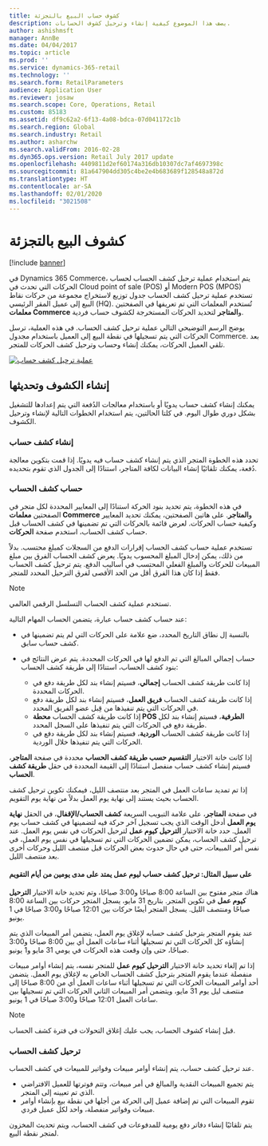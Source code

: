 ```yaml
---
title: كشوف حساب البيع بالتجزئة
description: يصف هذا الموضوع كيفية إنشاء وترحيل كشوف الحسابات.
author: ashishmsft
manager: AnnBe
ms.date: 04/04/2017
ms.topic: article
ms.prod: ''
ms.service: dynamics-365-retail
ms.technology: ''
ms.search.form: RetailParameters
audience: Application User
ms.reviewer: josaw
ms.search.scope: Core, Operations, Retail
ms.custom: 85183
ms.assetid: df9c62a2-6f13-4a08-bdca-07d041172c1b
ms.search.region: Global
ms.search.industry: Retail
ms.author: asharchw
ms.search.validFrom: 2016-02-28
ms.dyn365.ops.version: Retail July 2017 update
ms.openlocfilehash: 4409811d2ef60174a316db10307dc7af4697398c
ms.sourcegitcommit: 81a647904dd305c4be2e4b683689f128548a872d
ms.translationtype: HT
ms.contentlocale: ar-SA
ms.lasthandoff: 02/01/2020
ms.locfileid: "3021508"
---
```

# <a name="retail-statements"></a>كشوف البيع بالتجزئة

[!include [banner](includes/banner.md)]

في Dynamics 365 Commerce، يتم استخدام عملية ترحيل كشف الحساب لحساب الحركات التي تحدث في Cloud point of sale (POS) أو Modern POS (MPOS) تستخدم عملية ترحيل كشف الحساب جدول توزيع لاستخراج مجموعة من حركات نقاط البيع إلى عميل المقر الرئيسي (HQ). تُستخدم المعلمات التي تم تعريفها في الصفحتين **معلمات Commerce‬** و**المتاجر** لتحديد الحركات المستخرجة لكشوف حساب فردية.

يوضح الرسم التوضيحي التالي عملية ترحيل كشف الحساب. في هذه العملية، ترسل الحركات التي يتم تسجيلها في نقطة البيع إلى العميل باستخدام مجدول Commerce. بعد تلقي العميل الحركات، يمكنك إنشاء وحساب وترحيل كشف الحركات للمتجر.

[![عملية ترحيل كشف حساب](./media/retail-statements.png)](./media/retail-statements.png)

## <a name="creating-and-posting-statements"></a>إنشاء الكشوف وتحديثها

يمكنك إنشاء كشف حساب يدويًا أو باستخدام معالجات الدُفعة التي يتم إعدادها للتشغيل بشكل دوري طوال اليوم. في كلتا الحالتين، يتم استخدام الخطوات التالية لإنشاء وترحيل الكشوف.

### <a name="create-the-statement"></a>‎إنشاء كشف حساب

تحدد هذه الخطوة المتجر الذي يتم إنشاء كشف حساب فيه يدويًا. إذا قمت بتكوين معالجة دُفعة، يمكنك تلقائيًا إنشاء البيانات لكافة المتاجر، استنادًا إلى الجدول الذي تقوم بتحديده.

### <a name="calculate-the-statement"></a>حساب كشف الحساب

في هذه الخطوة، يتم تحديد بنود الحركة استنادًا إلى المعايير المحددة لكل متجر في الصفحتين **معلمات Commerce‬** و**المتاجر‬**. على هاتين الصفحتين، يمكنك تحديد المعايير وكيفية حساب الحركات. لعرض قائمة بالحركات التي تم تضمينها في كشف الحساب قبل حساب كشف الحساب، استخدم صفحة **الحركات**.

تستخدم عملية حساب كشف الحساب إقرارات الدفع من السجلات كمبلغ محتسب. بدلاً من ذلك، يمكن إدخال المبلغ المحسوب يدويًا. يعرض كشف الحساب الفرق بين مبلغ المبيعات للحركات والمبلغ الفعلي المحتسب في أساليب الدفع. يتم ترحيل كشف الحساب فقط إذا كان هذا الفرق أقل من الحد الأقصى لفرق الترحيل المحدد للمتجر.

> [!NOTE]
> تستخدم عملية كشف الحساب التسلسل الرقمي العالمي.

عند حساب كشف حساب عبارة، يتضمن الحساب المهام التالية:

- بالنسبة إل نطاق التاريخ المحدد، ضع علامة على الحركات التي لم يتم تضمينها في كشف حساب سابق.
- حساب إجمالي المبالغ التي تم الدفع لها في الحركات المحددة. يتم عرض النتائج في بنود كشف الحساب، استنادًا إلى طريقة كشف الحساب:

    - إذا كانت طريقة كشف الحساب **إجمالي**، فسيتم إنشاء بند لكل طريقة دفع في الحركات المحددة.
    - إذا كانت طريقة كشف الحساب **فريق العمل‬**، فسيتم إنشاء بند لكل طريقة دفع في الحركات التي يتم تنفيذها من قِبل عضو الفريق المحدد.
    - إذا كانت طريقة كشف الحساب **محطة POS الطرفية‬**، فسيتم إنشاء بند لكل طريقة دفع في الحركات التي يتم تنفيذها على السجل المحدد.
    - إذا كانت طريقة كشف الحساب **الوردية‬**، فسيتم إنشاء بند لكل طريقة دفع في الحركات التي يتم تنفيذها خلال الوردية‬.

إذا كانت خانة الاختيار **التقسيم حسب طريقة كشف الحساب‬** محددة في صفحة **المتاجر**، فسيتم إنشاء كشف حساب منفصل استنادًا إلى القيمة المحددة في حقل **طريقة كشف الحساب**.

إذا تم تمديد ساعات العمل في المتجر بعد منتصف الليل، فيمكنك تكوين ترحيل كشف الحساب بحيث يستند إلى نهاية يوم العمل بدلاً من نهاية يوم التقويم.

في صفحة **المتاجر**، على علامة التبويب السريعة **كشف الحساب/الإقفال‬**، في الحقل **نهاية يوم العمل‬** أدخل الوقت الذي يجب تسجيل آخر حركة فيه لتضمينها في كشف حساب يوم العمل. حدد خانة الاختيار **الترحيل كيوم عمل‬** لترحيل الحركات في نفس يوم العمل. عند ترحيل كشف الحساب، يمكن تضمين الحركات التي تم تسجيلها في نفس يوم العمل، في نفس أمر المبيعات، حتى في حال حدوث بعض الحركات قبل منتصف الليل وحركات أخرى بعد منتصف الليل.

#### <a name="example-post-a-statement-for-a-business-day-that-extends-over-two-calendar-days"></a>على سبيل المثال: ترحيل كشف حساب ليوم عمل يمتد على مدى يومين من أيام التقويم

هناك متجر مفتوح بين الساعة 8:00 صباحًا و3:00 صباحًا، وتم تحديد خانة الاختيار **الترحيل كيوم عمل‬** في تكوين المتجر. بتاريخ 31 مايو، يسجل المتجر حركات بين الساعة 8:00 صباحًا ومنتصف الليل. يسجل المتجر أيضًا حركات بين 12:01 صباحًا و3:00 صباحًا في 1 يونيو.

عند يقوم المتجر بترحيل كشف حسابه لإغلاق يوم العمل، يتضمن أمر المبيعات الذي يتم إنشاؤه كل الحركات التي تم تسجيلها أثناء ساعات العمل أي بين 8:00 صباحًا و3:00 صباحًا، حتى وإن وقعت هذه الحركات في يومي 31 مايو و1 يونيو.

إذا تم إلغاء تحديد خانة الاختيار **الترحيل كيوم عمل** للمتجر نفسه، يتم إنشاء أوامر مبيعات منفصلة عندما يقوم المتجر بترحيل كشف الحساب الخاص به لإغلاق يوم العمل. يتضمن أحد أوامر المبيعات الحركات التي تم تسجيلها أثناء ساعات العمل أي من 8:00 صباحًا إلى منتصف ليل يوم 31 مايو، ويتضمن أمر المبيعات الثاني الحركات التي تم تسجيلها بين ساعات العمل 12:01 صباحًا و3:00 صباحًا في 1 يونيو.

> [!NOTE]
> قبل إنشاء كشوف الحساب، يجب عليك إغلاق التحولات في فترة كشف الحساب.

### <a name="post-the-statement"></a>ترحيل كشف الحساب

عند ترحيل كشف حساب، يتم إنشاء أوامر مبيعات وفواتير للمبيعات في كشف الحساب.

- يتم تجميع المبيعات النقدية والمبالغ في أمر مبيعات، وتتم فوترتها للعميل الافتراضي الذي تم تعيينه إلى المتجر.
- تقوم المبيعات التي تم إضافة عميل إلى الحركة من أجلها في نقطة بيع  بإنشاء أوامر مبيعات وفواتير منفصلة، واحد لكل عميل فردي.

يتم تلقائيًا إنشاء دفاتر دفع يومية للمدفوعات في كشف الحساب، ويتم تحديث المخزون لمتجر نقطة البيع.
